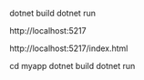 dotnet build
dotnet run

http://localhost:5217

http://localhost:5217/index.html

cd myapp
dotnet build
dotnet run